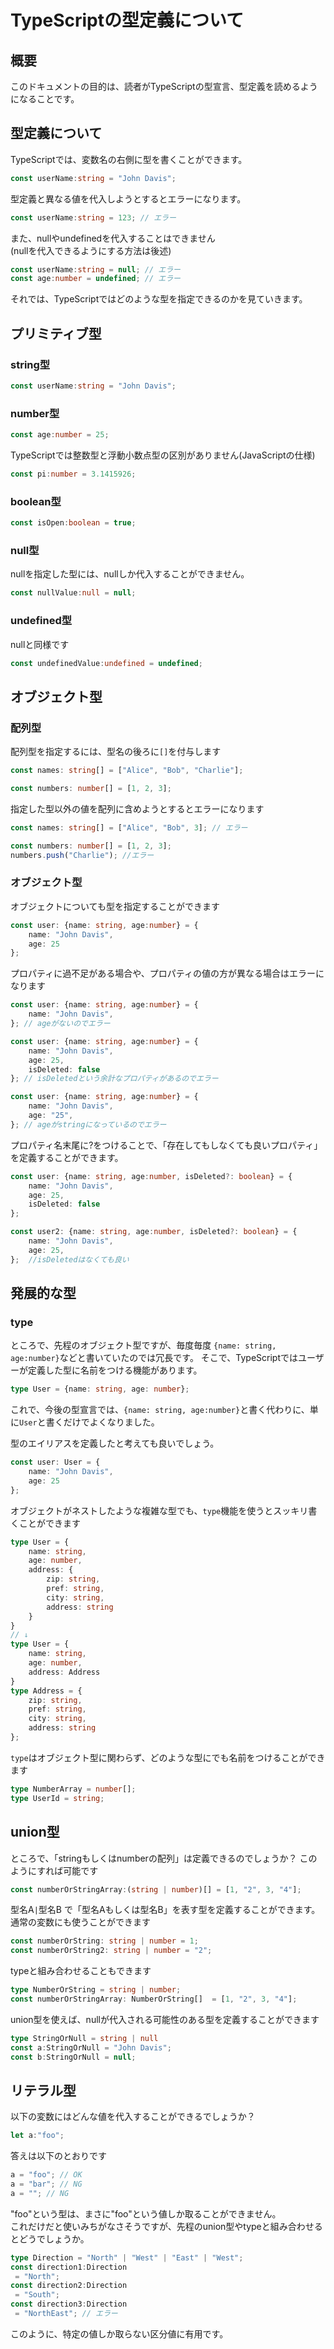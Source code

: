 # TypeScriptの型定義について
## 概要
このドキュメントの目的は、読者がTypeScriptの型宣言、型定義を読めるようになることです。

## 型定義について
TypeScriptでは、変数名の右側に型を書くことができます。
```typescript
const userName:string = "John Davis";
```
型定義と異なる値を代入しようとするとエラーになります。
```typescript
const userName:string = 123; // エラー
```
また、nullやundefinedを代入することはできません  
(nullを代入できるようにする方法は後述)
```typescript
const userName:string = null; // エラー
const age:number = undefined; // エラー
```


それでは、TypeScriptではどのような型を指定できるのかを見ていきます。
## プリミティブ型
### string型
```typescript
const userName:string = "John Davis";
```
### number型
```typescript
const age:number = 25;
```
TypeScriptでは整数型と浮動小数点型の区別がありません(JavaScriptの仕様)
```typescript
const pi:number = 3.1415926;
```

### boolean型
```typescript
const isOpen:boolean = true;
```
### null型
nullを指定した型には、nullしか代入することができません。
```typescript
const nullValue:null = null;
```

### undefined型
nullと同様です
```typescript
const undefinedValue:undefined = undefined;
```

## オブジェクト型
### 配列型
配列型を指定するには、型名の後ろに`[]`を付与します
```typescript
const names: string[] = ["Alice", "Bob", "Charlie"];

const numbers: number[] = [1, 2, 3];
```
指定した型以外の値を配列に含めようとするとエラーになります
```typescript
const names: string[] = ["Alice", "Bob", 3]; // エラー

const numbers: number[] = [1, 2, 3];
numbers.push("Charlie"); //エラー
```

### オブジェクト型
オブジェクトについても型を指定することができます
```typescript
const user: {name: string, age:number} = {
    name: "John Davis",
    age: 25
};
```
プロパティに過不足がある場合や、プロパティの値の方が異なる場合はエラーになります
```typescript
const user: {name: string, age:number} = {
    name: "John Davis",
}; // ageがないのでエラー

const user: {name: string, age:number} = {
    name: "John Davis",
    age: 25,
    isDeleted: false
}; // isDeletedという余計なプロパティがあるのでエラー

const user: {name: string, age:number} = {
    name: "John Davis",
    age: "25",
}; // ageがstringになっているのでエラー
```
プロパティ名末尾に?をつけることで、「存在してもしなくても良いプロパティ」を定義することができます。
```typescript
const user: {name: string, age:number, isDeleted?: boolean} = {
    name: "John Davis",
    age: 25,
    isDeleted: false
}; 

const user2: {name: string, age:number, isDeleted?: boolean} = {
    name: "John Davis",
    age: 25,
};  //isDeletedはなくても良い

```

## 発展的な型
### type
ところで、先程のオブジェクト型ですが、毎度毎度
`{name: string, age:number}`などと書いていたのでは冗長です。 そこで、TypeScriptではユーザーが定義した型に名前をつける機能があります。 
```typescript
type User = {name: string, age: number};
```
これで、今後の型宣言では、`{name: string, age:number}`と書く代わりに、単に`User`と書くだけでよくなりました。

型のエイリアスを定義したと考えても良いでしょう。

```typescript
const user: User = {
    name: "John Davis",
    age: 25
};
```
オブジェクトがネストしたような複雑な型でも、`type`機能を使うとスッキリ書くことができます
```typescript
type User = {
    name: string,
    age: number,
    address: {
        zip: string,
        pref: string,
        city: string,
        address: string
    }
}
// ↓
type User = {
    name: string,
    age: number,
    address: Address
}
type Address = {
    zip: string,
    pref: string,
    city: string,
    address: string
};

```
`type`はオブジェクト型に関わらず、どのような型にでも名前をつけることができます
```typescript
type NumberArray = number[];
type UserId = string;
```

## union型
ところで、「stringもしくはnumberの配列」は定義できるのでしょうか？ このようにすれば可能です
```typescript
const numberOrStringArray:(string | number)[] = [1, "2", 3, "4"];
```
型名A`|`型名B で「型名Aもしくは型名B」を表す型を定義することができます。
通常の変数にも使うことができます
```typescript
const numberOrString: string | number = 1;
const numberOrString2: string | number = "2";
```
typeと組み合わせることもできます
```typescript
type NumberOrString = string | number;
const numberOrStringArray: NumberOrString[]  = [1, "2", 3, "4"];
```
union型を使えば、nullが代入される可能性のある型を定義することができます
```typescript
type StringOrNull = string | null
const a:StringOrNull = "John Davis";
const b:StringOrNull = null;
```
## リテラル型
以下の変数にはどんな値を代入することができるでしょうか？
```typescript
let a:"foo";
```
答えは以下のとおりです
```typescript
a = "foo"; // OK
a = "bar"; // NG
a = ""; // NG
```
"foo"という型は、まさに"foo"という値しか取ることができません。  
これだけだと使いみちがなさそうですが、先程のunion型やtypeと組み合わせるとどうでしょうか。
```typescript
type Direction = "North" | "West" | "East" | "West";
const direction1:Direction
 = "North";
const direction2:Direction
 = "South";
const direction3:Direction
 = "NorthEast"; // エラー
```
このように、特定の値しか取らない区分値に有用です。